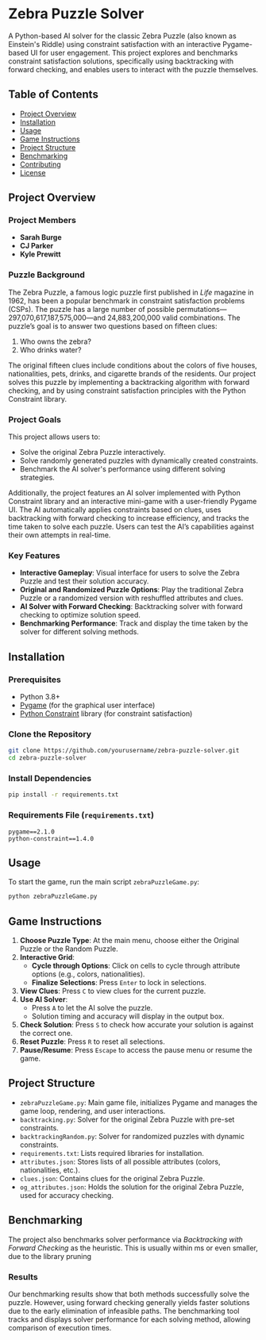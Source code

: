 # Zebra Puzzle Solver

A Python-based AI solver for the classic Zebra Puzzle (also known as Einstein's Riddle) using constraint satisfaction with an interactive Pygame-based UI for user engagement. This project explores and benchmarks constraint satisfaction solutions, specifically using backtracking with forward checking, and enables users to interact with the puzzle themselves.

## Table of Contents

- [Project Overview](#project-overview)
- [Installation](#installation)
- [Usage](#usage)
- [Game Instructions](#game-instructions)
- [Project Structure](#project-structure)
- [Benchmarking](#benchmarking)
- [Contributing](#contributing)
- [License](#license)

## Project Overview

### Project Members
- **Sarah Burge**
- **CJ Parker**
- **Kyle Prewitt**

### Puzzle Background

The Zebra Puzzle, a famous logic puzzle first published in *Life* magazine in 1962, has been a popular benchmark in constraint satisfaction problems (CSPs). The puzzle has a large number of possible permutations—297,070,617,187,575,000—and 24,883,200,000 valid combinations. The puzzle’s goal is to answer two questions based on fifteen clues:

1. Who owns the zebra?
2. Who drinks water?

The original fifteen clues include conditions about the colors of five houses, nationalities, pets, drinks, and cigarette brands of the residents. Our project solves this puzzle by implementing a backtracking algorithm with forward checking, and by using constraint satisfaction principles with the Python Constraint library.

### Project Goals

This project allows users to:
- Solve the original Zebra Puzzle interactively.
- Solve randomly generated puzzles with dynamically created constraints.
- Benchmark the AI solver's performance using different solving strategies.

Additionally, the project features an AI solver implemented with Python Constraint library and an interactive mini-game with a user-friendly Pygame UI. The AI automatically applies constraints based on clues, uses backtracking with forward checking to increase efficiency, and tracks the time taken to solve each puzzle. Users can test the AI’s capabilities against their own attempts in real-time.

### Key Features

- **Interactive Gameplay**: Visual interface for users to solve the Zebra Puzzle and test their solution accuracy.
- **Original and Randomized Puzzle Options**: Play the traditional Zebra Puzzle or a randomized version with reshuffled attributes and clues.
- **AI Solver with Forward Checking**: Backtracking solver with forward checking to optimize solution speed.
- **Benchmarking Performance**: Track and display the time taken by the solver for different solving methods.

## Installation

### Prerequisites

- Python 3.8+
- [Pygame](https://www.pygame.org/news) (for the graphical user interface)
- [Python Constraint](https://pypi.org/project/python-constraint/) library (for constraint satisfaction)

### Clone the Repository

```bash
git clone https://github.com/yourusername/zebra-puzzle-solver.git
cd zebra-puzzle-solver
```

### Install Dependencies

```bash
pip install -r requirements.txt
```

### Requirements File (`requirements.txt`)

```
pygame==2.1.0
python-constraint==1.4.0
```

## Usage

To start the game, run the main script `zebraPuzzleGame.py`:

```bash
python zebraPuzzleGame.py
```

## Game Instructions

1. **Choose Puzzle Type**: At the main menu, choose either the Original Puzzle or the Random Puzzle.
2. **Interactive Grid**:
   - **Cycle through Options**: Click on cells to cycle through attribute options (e.g., colors, nationalities).
   - **Finalize Selections**: Press `Enter` to lock in selections.
3. **View Clues**: Press `C` to view clues for the current puzzle.
4. **Use AI Solver**:
   - Press `A` to let the AI solve the puzzle.
   - Solution timing and accuracy will display in the output box.
5. **Check Solution**: Press `S` to check how accurate your solution is against the correct one.
6. **Reset Puzzle**: Press `R` to reset all selections.
7. **Pause/Resume**: Press `Escape` to access the pause menu or resume the game.

## Project Structure

- `zebraPuzzleGame.py`: Main game file, initializes Pygame and manages the game loop, rendering, and user interactions.
- `backtracking.py`: Solver for the original Zebra Puzzle with pre-set constraints.
- `backtrackingRandom.py`: Solver for randomized puzzles with dynamic constraints.
- `requirements.txt`: Lists required libraries for installation.
- `attributes.json`: Stores lists of all possible attributes (colors, nationalities, etc.).
- `clues.json`: Contains clues for the original Zebra Puzzle.
- `og_attributes.json`: Holds the solution for the original Zebra Puzzle, used for accuracy checking.

## Benchmarking

The project also benchmarks solver performance via *Backtracking with Forward Checking* as the heuristic. This is usually within ms or even smaller, due to the library pruning

### Results

Our benchmarking results show that both methods successfully solve the puzzle. However, using forward checking generally yields faster solutions due to the early elimination of infeasible paths. The benchmarking tool tracks and displays solver performance for each solving method, allowing comparison of execution times.







